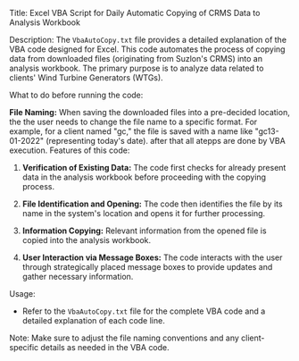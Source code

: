 Title: Excel VBA Script for Daily Automatic Copying of CRMS Data to Analysis Workbook

Description: 
The `VbaAutoCopy.txt` file provides a detailed explanation of the VBA code designed for Excel. This code automates the process of copying data from downloaded files (originating from Suzlon's CRMS) into an analysis workbook. The primary purpose is to analyze data related to clients' Wind Turbine Generators (WTGs).

What to do before running the code:

**File Naming:**
   When saving the downloaded files into a pre-decided location, the the user needs to change the file name to a specific format. For example, for a client named "gc," the file is saved with a name like "gc13-01-2022" (representing today's date). after that all atepps are done by VBA execution.
Features of this code:

1. **Verification of Existing Data:**
   The code first checks for already present data in the analysis workbook before proceeding with the copying process.

3. **File Identification and Opening:**
   The code then identifies the file by its name in the system's location and opens it for further processing.

4. **Information Copying:**
   Relevant information from the opened file is copied into the analysis workbook.

5. **User Interaction via Message Boxes:**
   The code interacts with the user through strategically placed message boxes to provide updates and gather necessary information.

Usage:
- Refer to the `VbaAutoCopy.txt` file for the complete VBA code and a detailed explanation of each code line.

Note: Make sure to adjust the file naming conventions and any client-specific details as needed in the VBA code.

